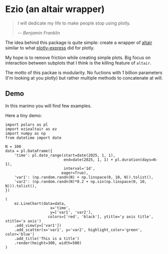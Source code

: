 

# Ezio (an altair wrapper)


> I will dedicate my life to make people stop using plotly.
>
> -- <cite>Benjamin Franklin</cite>


The idea behind this package is quite simple: create a wrapper of [altair](https://altair-viz.github.io/) similar to what [plotly-express](https://plotly.com/python/plotly-express/) did for plotly.

My hope is to remove friction while creating simple plots. Big focus on interaction between subplots that I think is the killing feature of `altair`.

The motto of this packae is modularity. No fuctions with 1 billion parameters (I'm looking at you plotly) but rather multiple methods to concatenate at will.



## Demo

In this marimo you will find few examples.

Here a tiny demo:


```
import polars as pl
import ezioaltair as ez
import numpy as np
from datetime import date

N = 100
data = pl.DataFrame({
    'time': pl.date_range(start=date(2025, 1, 1), 
                          end=date(2025, 1, 1) + pl.duration(days=N-1), 
                          interval='1d',
                         eager=True),
    'var1': (np.random.randn(N) + np.linspace(0, 10, N)).tolist(),
    'var2': (np.random.randn(N)*0.2 + np.sin(np.linspace(0, 10, N))).tolist(),
})

(
    ez.LineChart(data=data, 
                    x='time', 
                    y=['var1', 'var2'],
                   colors=['red', 'black'], ytitle='y axis title', xtitle='x axis')
    .add_view(y=['var1'])
    .add_scatter(x='var1', y='var2', highlight_color='green', color='blue')
    .add_title('This is a title')
    .render(height=300, width=500)
)
```
